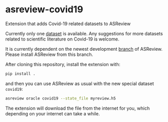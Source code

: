 # asreview-covid19

Extension that adds Covid-19 related datasets to ASReview

Currently only one [dataset](https://pages.semanticscholar.org/coronavirus-research) is available.
Any suggestions for more datasets related to scientific literature on Covid-19 is welcome.

It is currently dependent on the newest development 
[branch](https://github.com/asreview/asreview/pull/181) of ASReview. Please install ASReview
from this branch.


After cloning this repository, install the extension with:

```bash
pip install .
```

and then you can use ASReview as usual with the new special dataset `covid19`:

```bash
asreview oracle covid19 --state_file myreview.h5
```

The extension will download the file from the internet for you, which depending on
your internet can take a while. 
